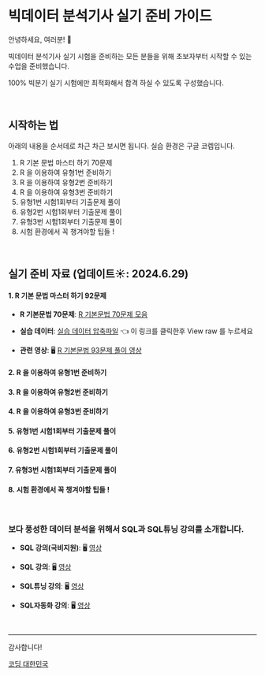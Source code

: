 # 빅데이터 분석기사 실기 준비 가이드

안녕하세요, 여러분! 🌟

빅데이터 분석기사 실기 시험을 준비하는 모든 분들을 위해 초보자부터 시작할 수 있는 수업을 준비했습니다.

100% 빅분기 실기 시험에만 최적화해서 합격 하실 수 있도록 구성했습니다.

&nbsp;

## 시작하는 법

아래의 내용을 순서데로 차근 차근 보시면 됩니다.
실습 환경은 구글 코렙입니다. 

 1. R 기본 문법 마스터 하기 70문제
 2. R 을 이용하여 유형1번 준비하기 
 3. R 을 이용하여 유형2번 준비하기
 4. R 을 이용하여 유형3번 준비하기
 5. 유형1번 시험1회부터 기출문제 풀이
 6. 유형2번 시험1회부터 기출문제 풀이
 7. 유형3번 시험1회부터 기출문제 풀이
 8. 시험 환경에서 꼭 챙겨야할 팁들 !


&nbsp;

## 실기 준비 자료 (업데이트☀️: 2024.6.29)

#### 1. R 기본 문법 마스터 하기 92문제

- **R 기본문법 70문제**: [R 기본문법 70문제 모음](https://colab.research.google.com/drive/17E7avc5MfGJr6O_n6r0K6865flxm-Rk5?usp=sharing)

- **실습 데이터**: [실습 데이터 압축파일](https://github.com/oracleyu01/r_for_bigbungi/blob/main/R%EA%B8%B0%EB%B3%B8%EA%B8%B0100%EC%A0%9C%20%EC%8B%A4%EC%8A%B5%ED%8C%8C%EC%9D%BC.Egg) 👈 이 링크를 클릭한후 View raw 를 누르세요

- **관련 영상**: 🖥️ [R 기본문법 93문제 풀이 영상]()

 #### 2. R 을 이용하여 유형1번 준비하기 
 #### 3. R 을 이용하여 유형2번 준비하기
 #### 4. R 을 이용하여 유형3번 준비하기
 #### 5. 유형1번 시험1회부터 기출문제 풀이
 #### 6. 유형2번 시험1회부터 기출문제 풀이
 #### 7. 유형3번 시험1회부터 기출문제 풀이
 #### 8. 시험 환경에서 꼭 챙겨야할 팁들 !

&nbsp;




### 보다 풍성한 데이터 분석을 위해서 SQL과 SQL튜닝 강의를 소개합니다.


- **SQL 강의(국비지원)**:  🖥️ [영상](https://www.e-itwill.com/course/course_view.jsp?id=121&ch=course&cid=&s_style=gallery&scid=&s_field=&s_keyword=)  

- **SQL 강의**:  🖥️ [영상](https://easyupclass.e-itwill.com/course/course_view.jsp?id=22&cid=123&ch=course)  

- **SQL튜닝 강의**:  🖥️ [영상](https://easyupclass.e-itwill.com/course/course_view.jsp?id=69&cid=155)

- **SQL자동화 강의**:  🖥️ [영상](https://easyupclass.e-itwill.com/course/course_view.jsp?id=447&cid=28)  

&nbsp;


---

감사합니다!

[코딩 대한민국](https://codingkorea.example.com)
